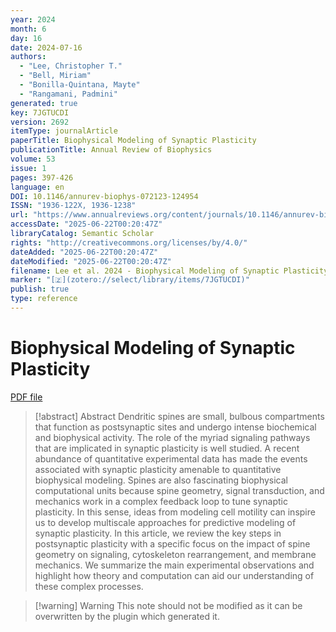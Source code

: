 ```yaml
---
year: 2024
month: 6
day: 16
date: 2024-07-16
authors:
  - "Lee, Christopher T."
  - "Bell, Miriam"
  - "Bonilla-Quintana, Mayte"
  - "Rangamani, Padmini"
generated: true
key: 7JGTUCDI
version: 2692
itemType: journalArticle
paperTitle: Biophysical Modeling of Synaptic Plasticity
publicationTitle: Annual Review of Biophysics
volume: 53
issue: 1
pages: 397-426
language: en
DOI: 10.1146/annurev-biophys-072123-124954
ISSN: "1936-122X, 1936-1238"
url: "https://www.annualreviews.org/content/journals/10.1146/annurev-biophys-072123-124954"
accessDate: "2025-06-22T00:20:47Z"
libraryCatalog: Semantic Scholar
rights: "http://creativecommons.org/licenses/by/4.0/"
dateAdded: "2025-06-22T00:20:47Z"
dateModified: "2025-06-22T00:20:47Z"
filename: Lee et al. 2024 - Biophysical Modeling of Synaptic Plasticity.pdf
marker: "[🇿](zotero://select/library/items/7JGTUCDI)"
publish: true
type: reference
---
```

# Biophysical Modeling of Synaptic Plasticity

[PDF file](/Papers/PDFs/Lee%20et%20al.%202024%20-%20Biophysical%20Modeling%20of%20Synaptic%20Plasticity.pdf)

> [!abstract] Abstract
> Dendritic spines are small, bulbous compartments that function as postsynaptic sites and undergo intense biochemical and biophysical activity. The role of the myriad signaling pathways that are implicated in synaptic plasticity is well studied. A recent abundance of quantitative experimental data has made the events associated with synaptic plasticity amenable to quantitative biophysical modeling. Spines are also fascinating biophysical computational units because spine geometry, signal transduction, and mechanics work in a complex feedback loop to tune synaptic plasticity. In this sense, ideas from modeling cell motility can inspire us to develop multiscale approaches for predictive modeling of synaptic plasticity. In this article, we review the key steps in postsynaptic plasticity with a specific focus on the impact of spine geometry on signaling, cytoskeleton rearrangement, and membrane mechanics. We summarize the main experimental observations and highlight how theory and computation can aid our understanding of these complex processes.

>[!warning] Warning
> This note should not be modified as it can be overwritten by the plugin which generated it.

